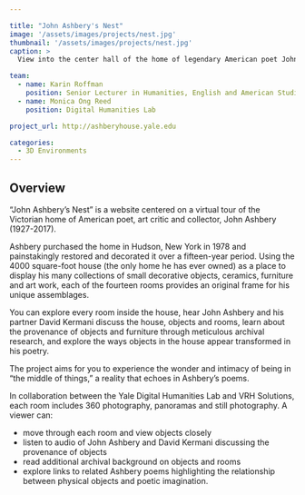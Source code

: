 ```yaml
---

title: "John Ashbery's Nest"
image: '/assets/images/projects/nest.jpg'
thumbnail: '/assets/images/projects/nest.jpg'
caption: >
  View into the center hall of the home of legendary American poet John Ashbery.

team:
  - name: Karin Roffman
    position: Senior Lecturer in Humanities, English and American Studies, and Principal Investigator
  - name: Monica Ong Reed
    position: Digital Humanities Lab

project_url: http://ashberyhouse.yale.edu

categories:
  - 3D Environments
---
```


<h2 class='subheading'>Overview</h2>

<p>“John Ashbery’s Nest” is a website centered on a virtual tour of the Victorian home of American poet, art critic and collector, John Ashbery (1927-2017). </p>

<p>Ashbery purchased the home in Hudson, New York in 1978 and painstakingly restored and decorated it over a fifteen-year period.  Using the 4000 square-foot house (the only home he has ever owned) as a place to display his many collections of small decorative objects, ceramics, furniture and art work, each of the fourteen rooms provides an original frame for his unique assemblages.</p>

<p>You can explore every room inside the house, hear John Ashbery and his partner David Kermani discuss the house, objects and rooms, learn about the provenance of objects and furniture through meticulous archival research, and explore the ways objects in the house appear transformed in his poetry. </p>

<p>The project aims for you to experience the wonder and intimacy of being in “the middle of things,” a reality that echoes in Ashbery’s poems. </p>

<p>In collaboration between the Yale Digital Humanities Lab and VRH Solutions, each room includes 360 photography, panoramas and still photography. A viewer can:</p>

<ul>
	<li>move through each room and view objects closely</li>
	<li>listen to audio of John Ashbery and David Kermani discussing the provenance of objects</li>
	<li>read additional archival background on objects and rooms</li>
	<li>explore links to related Ashbery poems highlighting the relationship between physical objects and poetic imagination.</li>
</ul>